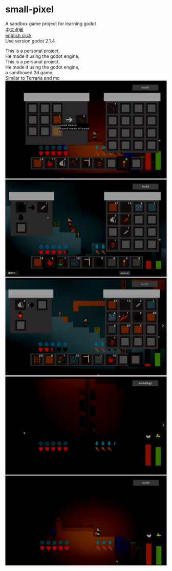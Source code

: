 # small-pixel  
A sandbox game project for learning godot  
[中文点我](/readme_zh.md)  
[english click](/readme.md)  
Use version   godot 2.1.4  

This is a personal project,  
He made it using the godot engine,  
This is a personal project,  
He made it using the godot engine,  
a sandboxed 2d game,  
Similar to Terraria and mc  
![alt](/img1.png)
![alt](/img2.png)
![alt](/img3.png)
![alt](/img4.png)
![alt](/img5.png)

